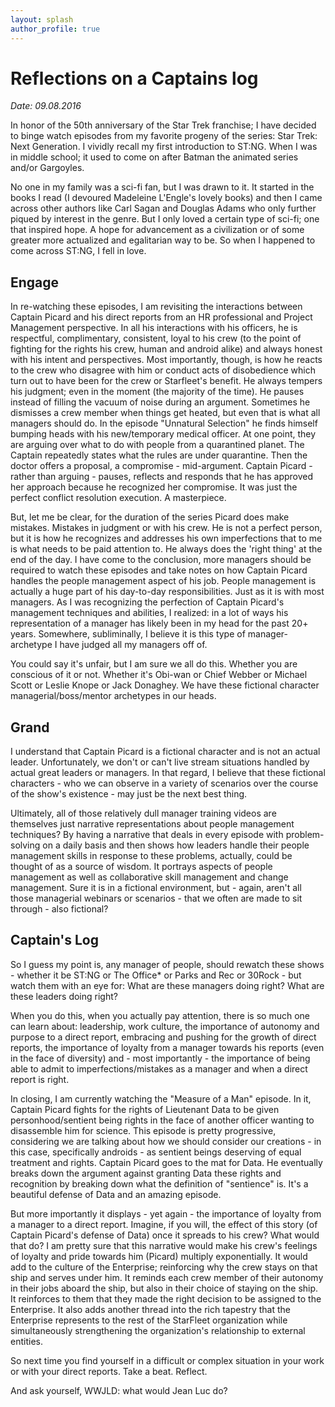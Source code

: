 ```yaml
---
layout: splash
author_profile: true
---
```


# Reflections on a Captains log

*Date: 09.08.2016*

In honor of the 50th anniversary of the Star Trek franchise; I have decided to binge watch episodes from my favorite progeny of the series: Star Trek: Next Generation. I vividly recall my first introduction to ST:NG. When I was in middle school; it used to come on after Batman the animated series and/or Gargoyles.

No one in my family was a sci-fi fan, but I was drawn to it. It started in the books I read (I devoured Madeleine L'Engle's lovely books) and then I came across other authors like Carl Sagan and Douglas Adams who only further piqued by interest in the genre. But I only loved a certain type of sci-fi; one that inspired hope. A hope for advancement as a civilization or of some greater more actualized and egalitarian way to be. So when I happened to come across ST:NG, I fell in love.

## Engage
In re-watching these episodes, I am revisiting the interactions between Captain Picard and his direct reports from an HR professional and Project Management perspective. In all his interactions with his officers, he is respectful, complimentary, consistent, loyal to his crew (to the point of fighting for the rights his crew, human and android alike) and always honest with his intent and perspectives. Most importantly, though, is how he reacts to the crew who disagree with him or conduct acts of disobedience which turn out to have been for the crew or Starfleet's benefit. He always tempers his judgment; even in the moment (the majority of the time). He pauses instead of filling the vacuum of noise during an argument. Sometimes he dismisses a crew member when things get heated, but even that is what all managers should do. In the episode "Unnatural Selection" he finds himself bumping heads with his new/temporary medical officer. At one point, they are arguing over what to do with people from a quarantined planet. The Captain repeatedly states what the rules are under quarantine. Then the doctor offers a proposal, a compromise - mid-argument. Captain Picard - rather than arguing - pauses, reflects and responds that he has approved her approach because he recognized her compromise. It was just the perfect conflict resolution execution. A masterpiece.

But, let me be clear, for the duration of the series Picard does make mistakes. Mistakes in judgment or with his crew. He is not a perfect person, but it is how he recognizes and addresses his own imperfections that to me is what needs to be paid attention to. He always does the 'right thing' at the end of the day. I have come to the conclusion, more managers should be required to watch these episodes and take notes on how Captain Picard handles the people management aspect of his job. People management is actually a huge part of his day-to-day responsibilities. Just as it is with most managers. As I was recognizing the perfection of Captain Picard's management techniques and abilities, I realized: in a lot of ways his representation of a manager has likely been in my head for the past 20+ years. Somewhere, subliminally, I believe it is this type of manager-archetype I have judged all my managers off of.

You could say it's unfair, but I am sure we all do this. Whether you are conscious of it or not. Whether it's Obi-wan or Chief Webber or Michael Scott or Leslie Knope or Jack Donaghey. We have these fictional character managerial/boss/mentor archetypes in our heads.

## Grand
I understand that Captain Picard is a fictional character and is not an actual leader. Unfortunately, we don't or can't live stream situations handled by actual great leaders or managers. In that regard, I believe that these fictional characters - who we can observe in a variety of scenarios over the course of the show's existence - may just be the next best thing.

Ultimately, all of those relatively dull manager training videos are themselves just narrative representations about people management techniques? By having a narrative that deals in every episode with problem-solving on a daily basis and then shows how leaders handle their people management skills in response to these problems, actually, could be thought of as a source of wisdom. It portrays aspects of people management as well as collaborative skill management and change management. Sure it is in a fictional environment, but - again, aren't all those managerial webinars or scenarios - that we often are made to sit through - also fictional?

## Captain's Log
So I guess my point is, any manager of people, should rewatch these shows - whether it be ST:NG or The Office* or Parks and Rec or 30Rock - but watch them with an eye for: What are these managers doing right? What are these leaders doing right?

When you do this, when you actually pay attention, there is so much one can learn about: leadership, work culture, the importance of autonomy and purpose to a direct report, embracing and pushing for the growth of direct reports, the importance of loyalty from a manager towards his reports (even in the face of diversity) and - most importantly - the importance of being able to admit to imperfections/mistakes as a manager and when a direct report is right.

In closing, I am currently watching the "Measure of a Man" episode. In it, Captain Picard fights for the rights of Lieutenant Data to be given personhood/sentient being rights in the face of another officer wanting to disassemble him for science. This episode is pretty progressive, considering we are talking about how we should consider our creations - in this case, specifically androids - as sentient beings deserving of equal treatment and rights. Captain Picard goes to the mat for Data. He eventually breaks down the argument against granting Data these rights and recognition by breaking down what the definition of "sentience" is. It's a beautiful defense of Data and an amazing episode. 

But more importantly it displays - yet again - the importance of loyalty from a manager to a direct report. Imagine, if you will, the effect of this story (of Captain Picard's defense of Data) once it spreads to his crew? What would that do? I am pretty sure that this narrative would make his crew's feelings of loyalty and pride towards him (Picard) multiply exponentially. It would add to the culture of the Enterprise; reinforcing why the crew stays on that ship and serves under him. It reminds each crew member of their autonomy in their jobs aboard the ship, but also in their choice of staying on the ship. It reinforces to them that they made the right decision to be assigned to the Enterprise. It also adds another thread into the rich tapestry that the Enterprise represents to the rest of the StarFleet organization while simultaneously strengthening the organization's relationship to external entities. 

So next time you find yourself in a difficult or complex situation in your work or with your direct reports. Take a beat. Reflect.

And ask yourself, WWJLD: what would Jean Luc do?







